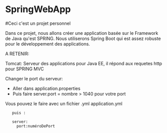 # SpringWebApp

#Ceci c'est un projet personnel

Dans ce projet, nous allons créer une application basée sur le Framework de Java qu'est SPRING. 
Nous utiliserons Spring Boot qui est assez robuste pour le développement des applications.

A RETENIR:

Tomcat: Serveur des applications pour Java EE, il répond aux requetes http pour SPRING MVC

Changer le port du serveur: 
   - Aller dans application.properties
   -  Puis faire server.port =  nombre > 1040 pour votre port
   
   Vous pouvez le faire avec un fichier .yml
       application.yml
       
       puis :
       
       server:
         port:numéroDePort
